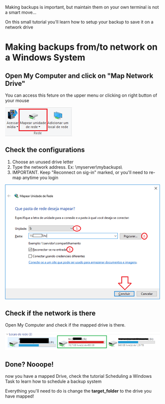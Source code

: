 Making backups is important, but maintain them on your own terminal is not a smart move...

On this small tutorial you'll learn how to setup your backup to save it on a network drive

# Making backups from/to network on a Windows System

## Open My Computer and click on "Map Network Drive"

You can access this feture on the upper menu or clicking on right button of your mouse

![Map Network Button](map_drive_button.png)

## Check the configurations

1. Choose an unused drive letter
2. Type the network address. Ex: \\myserver\mybackups\
3. IMPORTANT. Keep "Reconnect on sig-in" marked, or you'll need to re-map anytime you login

![Setup](map_setup1.png)

## Check if the network is there

Open My Computer and check if the mapped drive is there.

![Check network Drive](maped_drive.png)

## Done? Nooope! 

now you have a mapped Drive, check the tutorial Scheduling a Windows Task to learn how to schedule a backup system

Everything you'll need to do is change the **target_folder** to the drive you have mapped! 


